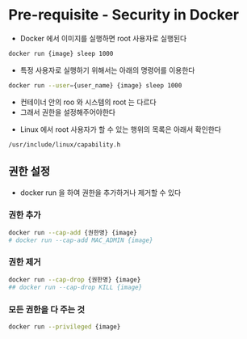 # Pre-requisite - Security in Docker

* Docker 에서 이미지를 실행하면 root 사용자로 실행된다

```bash
docker run {image} sleep 1000
```

* 특정 사용자로 실행하기 위해서는 아래의 명령어를 이용한다

```bash
docker run --user={user_name} {image} sleep 1000
```

- 컨테이너 안의 roo 와 시스템의 root 는 다르다
- 그래서 권한을 설정해주어야한다

* Linux 에서 root 사용자가 할 수 있는 행위의 목록은 아래서 확인한다

```
/usr/include/linux/capability.h
```

## 권한 설정
* docker run 을 하여 권한을 추가하거나 제거할 수 있다

### 권한 추가

```bash
docker run --cap-add {권한명} {image}
# docker run --cap-add MAC_ADMIN {image}
```

### 권한 제거

```bash
docker run --cap-drop {권한명} {image}
## docker run --cap-drop KILL {image}
```

### 모든 권한을 다 주는 것

```bash
docker run --privileged {image}
```
